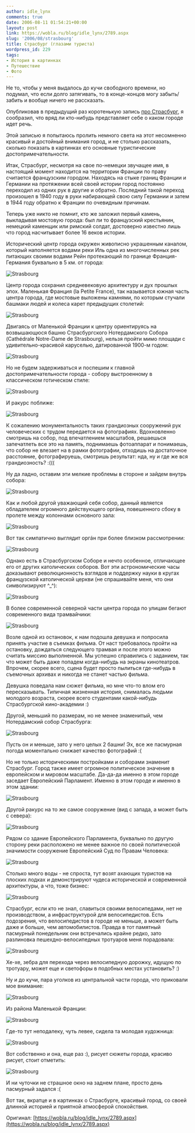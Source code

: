 ```yaml
---
author: idle_lynx
comments: true
date: 2006-08-11 01:54:21+00:00
layout: post
link: https://wobla.ru/blog/idle_lynx/2789.aspx
slug: '2006/08/strasbourg'
title: Страсбург (глазами туриста)
wordpress_id: 229
tags:
- История в картинках
- Путешествие
- Фото
---
```


Не то, чтобы у меня выдалось до кучи свободного времени, но подумал, что если долго затягивать, то в конце-концов могу забыть/забить и вообще ничего не рассказать.

Опубликовав в предыдущий раз коротенькую запись [про Страсбург](/2006/08/inspiration), я сообразил, что вряд ли кто-нибудь представляет себе о каком городе идет речь.

Этой записью я попытаюсь пролить немного света на этот несомненно красивый и достойный внимания город, и не столько рассказать, сколько показать в картинках его основные туристические достопримечательности.

Итак, Страсбург, несмотря на свое по-немецки звучащее имя, в настоящий момент находится на территории Франции по праву считается французским городом. Находясь на стыке границ Франции и Германии на протяжении всей своей истории город постоянно переходил из одних рук в другие и обратно. Последний такой переход произошел в 1940 году в руки набирающей свою силу Германии и затем в 1944 году обратно к Франции по очевидным причинам.

Теперь уже никто не помнит, кто же заложил первый камень, выкладывая мостовую города: был ли то французский крестьянин, немецкий каменщик или римский солдат, достоверно известно лишь что город насчитывает более 16 веков истории.

Исторический центр города окружен живописно украшенным каналом, который наполняется водами реки Иль одна из многочисленных рек питающих своими водами Рейн протекающий по границе Франция-Германия буквально в 5 км. от города:

![Strasbourg](images/2007/05/61d98b17-7681-463f-9433-0161b2989429.jpg)

Центр города сохранил средневековую архитектуру и дух прошлых эпох. Маленькая Франция (la Petite France), так называется южная часть центра города, где мостовые выложены камнями, по которым стучали башмаки людей и колеса карет предыдущих столетий:

![Strasbourg](images/2007/05/16dabc1a-ae1e-4d44-8634-a464e9b734c2.jpg)

Двигаясь от Маленькой Франции к центру ориентируясь на возвышающюся башню Страсбургского Нотердамского Собора (Cathédrale Notre-Dame de Strasbourg), нельзя пройти мимо площади с удивительно-красивой каруселью, датированной 1900-м годом:

![Strasbourg](images/2007/05/0a013b64-ff00-4168-88c1-a80f84a9190e.jpg)

Но не будем задерживаться и поспешим к главной достопримечательности города - собору выстроенному в классическом готическом стиле:

![Strasbourg](images/2007/05/cfe197c1-6cf2-43dc-ac55-c6f392ab2cde.jpg)

И ракурс поближе:

![Strasbourg](images/2007/05/b2868fe5-7b29-4a9b-8be8-fc744eca068e.jpg)

К сожалению монументальность таких грандиозных сооружений рук человеческих с трудом передается на фотографиях. Вдохновленно смотришь на собор, под впечатлением масштабов, решаешься запечатлеть все это на память, поднимаешь фотоаппарат и понимаешь, что собор не влезает на в рамки фотографии, отходишь на достаточное расстояние, фотографируешь, смотришь результат: нда, ну и где же вся грандиозность? :(((

Ну да ладно, оставим эти мелкие проблемы в стороне и зайдем внутрь собора:

![Strasbourg](images/2007/05/c690bd1f-dedc-4619-9a1e-1ffe7321c927.jpg)

Как и любой другой уважающий себя собор, данный является обладателем огромного действующего оргáна, повешенного сбоку в пролете между колоннами основного зала:

![Strasbourg](images/2007/05/6658cfe7-495a-4f12-8ba9-f2848a6157e9.jpg)

Вот так симпатично выглядит оргáн при более близком рассмотрении:

![Strasbourg](images/2007/05/baba15f3-25ec-4f0b-8282-125ecd79a663.jpg)

Однако есть в Страсбургском Соборе и нечто особенное, отличающее его от других католических соборов. Вот эти астрономические часы доказывают революционность взглядов и поддержку науки в кругах французской католической церкви (не спрашивайте меня, что они символизируют ^_^):

![Strasbourg](images/2007/05/6f59438d-9d52-4b3c-a81b-32a3b78ff90d.jpg)

В более современной северной части центра города по улицам бегают современного вида трамвайчики:

![Strasbourg](images/2007/05/9645a9b1-1e95-4341-a67f-dea3e80e3ca7.jpg)

Возле одной из остановок, к нам подошла девушка и попросила принять участие в съемках фильма. От наст требовалось пройти на остановку, дождаться следующего трамвая и после этого можно считать миссию выполненной. Мы успешно справились с заданием, так что может быть даже попадем когда-нибудь на экраны кинотеатров. Впрочем, скорее всего, сцена будет просто пылиться где-нибудь в съемочных архивах и никогда не станет частью фильма.

Девушка поведала нам сюжет фильма, но мне что-то влом его пересказывать. Типичная жизненная история, снималась людьми молодого возраста, скорее всего студентами какой-нибудь Страсбургской кино-академии :)

Другой, меньший по размерам, но не менее знаменитый, чем Нотердамский собор Страсбурга:

![Strasbourg](images/2007/05/785085eb-19f2-4ec2-8cb7-e280baed2e1e.jpg)

Пусть он и меньше, зато у него целых 2 башни! Эх, все же пасмурная погода моментально снижает качество фотографий :(

Но не только историческими постройками и соборами знаменит Страсбург. Город также имеет огромное политическое значение в европейском и мировом масштабе. Да-да-да именно в этом городе заседает Европейский Парламент. Именно в этом городе и именно в этом здании:

![Strasbourg](images/2007/05/102129be-bc97-4466-a338-1974204e880a.jpg)

Другой ракурс на то же самое сооружение (вид с запада, а может быть с севера):

![Strasbourg](images/2007/05/d0047655-4a8c-4900-be0b-32e69f38b5cd.jpg)

Рядом со здание Европейского Парламента, буквально по другую сторону реки расположено не менее важное по своей политической значимости сооружение Европейский Суд по Правам Человека:

![Strasbourg](images/2007/05/56b995db-791f-4af0-bf10-2d33cfcff803.jpg)

Столько много воды - не спроста, тут возят ахающих туристов на плоских лодках и демонстрируют чудеса исторической и современной архитектуры, а что, тоже бизнес:

![Strasbourg](images/2007/05/175d0d92-bb12-402d-92fc-e8a6efdfd0fc.jpg)

Страсбург, если кто не знал, славиться своими велосипедами, нет не производством, а инфраструктурой для велосипедистов. Есть подозрения, что велосипедистов в городе не меньше, а может быть даже и больше, чем автомобилистов. Правда в тот памятный пасмурный понедельник они встречались крайне редко, зато разлиновка пешехдно-велосипедных тротуаров меня порадовала:

![Strasbourg](images/2007/05/1605a3b5-9a94-471d-b2a6-75b41981952d.jpg)

Хе-хе, зебра для перехода через велосипедную дорожку, идущую по тротуару, может еще и светофоры в подобных местах установить? :)

Ну и до кучи, пара уголков из центральной части города, что приковали мое внимание:

![Strasbourg](images/2007/05/dac2ba6b-fb54-404d-8d86-178a48e226c5.jpg)

Из района Маленькой Франции:

![Strasbourg](images/2007/05/079352ea-04c9-4f0c-b528-24c6cf1f905a.jpg)

Где-то тут неподалеку, чуть левее, сидела та молодая художница:

![Strasbourg](images/2007/05/2ed8d198-b5a4-44db-a968-0b6702cfbb63.jpg)

Вот собственно и она, еще раз :), рисует сюжеты города, красиво рисует, стоит отметить:

![Strasbourg](images/2007/05/4f83948c-b244-4f5c-b7b7-466fc34f12f2.jpg)

И ни чуточки не страшное окно на заднем плане, просто день пасмурный задался :(

Вот так, вкратце и в картинках о Страсбурге, красивый город, со своей длинной историей и приятной атмосферой спокойствия.

Оригинал: [https://wobla.ru/blog/idle_lynx/2789.aspx](https://wobla.ru/blog/idle_lynx/2789.aspx)
